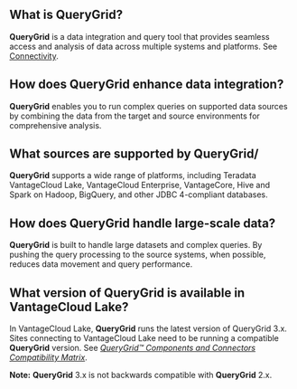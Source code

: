 ## What is QueryGrid?


**QueryGrid** is a data integration and query tool that provides seamless access and analysis of data across multiple systems and platforms. See [Connectivity](cdg1689098187313.md).

## How does QueryGrid enhance data integration?


**QueryGrid** enables you to run complex queries on supported data sources by combining the data from the target and source environments for comprehensive analysis.

## What sources are supported by QueryGrid/


**QueryGrid** supports a wide range of platforms, including Teradata VantageCloud Lake, VantageCloud Enterprise, VantageCore, Hive and Spark on Hadoop, BigQuery, and other JDBC 4-compliant databases.

## How does QueryGrid handle large-scale data?


**QueryGrid** is built to handle large datasets and complex queries. By pushing the query processing to the source systems, when possible, reduces data movement and query performance.

## What version of QueryGrid is available in VantageCloud Lake?


In VantageCloud Lake, **QueryGrid** runs the latest version of QueryGrid 3.x. Sites connecting to VantageCloud Lake need to be running a compatible **QueryGrid** version. See [*QueryGrid™ Components and Connectors Compatibility Matrix*](https://docs.teradata.com/access/sources/dita/map?dita:mapPath=wue1554808920847.ditamap&utm_source=console&utm_medium=iph).

**Note:** **QueryGrid** 3.x is not backwards compatible with **QueryGrid** 2.x.

